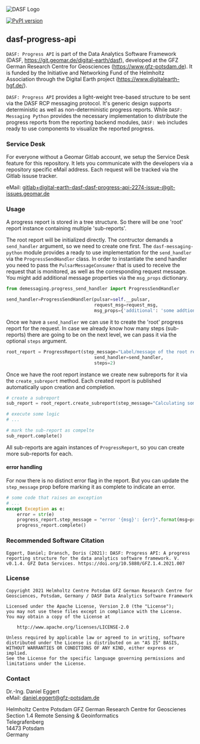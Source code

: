 ![DASF Logo](https://git.geomar.de/digital-earth/dasf/dasf-messaging-python/-/raw/master/docs/_static/dasf_logo.svg)

[![PyPI version](https://badge.fury.io/py/deprogressapi.svg)](https://badge.fury.io/py/deprogressapi)

## dasf-progress-api

`DASF: Progress API` is part of the Data Analytics Software Framework (DASF, https://git.geomar.de/digital-earth/dasf), 
developed at the GFZ German Research Centre for Geosciences (https://www.gfz-potsdam.de). 
It is funded by the Initiative and Networking Fund of the Helmholtz Association through the Digital Earth project 
(https://www.digitalearth-hgf.de/).

`DASF: Progress API` provides a light-weight tree-based structure to be sent via the DASF RCP messaging protocol. 
It's generic design supports deterministic as well as non-deterministic progress reports. 
While `DASF: Messaging Python` provides the necessary implementation to distribute 
the progress reports from the reporting backend modules, 
`DASF: Web` includes ready to use components to visualize the reported progress.

### Service Desk

For everyone without a Geomar Gitlab account, we setup the Service Desk feature for this repository.
It lets you communicate with the developers via a repository specific eMail address. Each request will be tracked via the Gitlab issuse tracker.

eMail: [gitlab+digital-earth-dasf-dasf-progress-api-2274-issue-@git-issues.geomar.de](mailto:gitlab+digital-earth-dasf-dasf-progress-api-2274-issue-@git-issues.geomar.de)


### Usage

A progress report is stored in a tree structure. So there will be one 'root' report instance containing multiple 'sub-reports'.

The root report will be initialized directly. The contructor demands a `send_handler` argument, so we need to create one first. 
The `dasf-messaging-python` module provides a ready to use implementation for the `send_handler` via the `ProgressSendHandler` class.
In order to instantiate the send handler you need to pass the `PulsarMessageConsumer` that is used to receive the request that is monitored,
as well as the corresponding request message. You might add additional message properties via the `msg_props` dictionary.

```python
from demessaging.progress_send_handler import ProgressSendHandler

send_handler=ProgressSendHandler(pulsar=self.__pulsar,
                                 request_msg=request_msg,
                                 msg_props={'additional': 'some addtional property'})
```

Once we have a `send_handler` we can use it to create the 'root' progress report for the request.
In case we already know how many steps (sub-reports) there are going to be on the next level, we can pass it via the optional `steps` argument.

```python
root_report = ProgressReport(step_message="Label/message of the root report",
                                 send_handler=send_handler,
                                 steps=2)
```

Once we have the root report instance we create new subreports for it via the `create_subreport` method. 
Each created report is published automatically upon creation and completion.

```python
# create a subreport
sub_report = root_report.create_subreport(step_message="Calculating something")

# execute some logic
# ...

# mark the sub-report as compelte
sub_report.complete()
```

All sub-reports are again instances of `ProgressReport`, so you can create more sub-reports for each.

#### error handling
For now there is no distinct error flag in the report. 
But you can update the `step_message` prop before marking it as complete to indicate an error.

```python
# some code that raises an exception
# ...
except Exception as e:
    error = str(e)
    progress_report.step_message = "error '{msg}': {err}".format(msg=progress_report.step_message, err=error)
    progress_report.complete()
```

### Recommended Software Citation

`Eggert, Daniel; Dransch, Doris (2021): DASF: Progress API: A progress reporting structure for the data analytics software framework. V. v0.1.4. GFZ Data Services. https://doi.org/10.5880/GFZ.1.4.2021.007`


### License
```
Copyright 2021 Helmholtz Centre Potsdam GFZ German Research Centre for Geosciences, Potsdam, Germany / DASF Data Analytics Software Framework

Licensed under the Apache License, Version 2.0 (the "License");
you may not use these files except in compliance with the License.
You may obtain a copy of the License at

    http://www.apache.org/licenses/LICENSE-2.0

Unless required by applicable law or agreed to in writing, software
distributed under the License is distributed on an "AS IS" BASIS,
WITHOUT WARRANTIES OR CONDITIONS OF ANY KIND, either express or implied.
See the License for the specific language governing permissions and
limitations under the License.
```

### Contact
Dr.-Ing. Daniel Eggert  
eMail: <daniel.eggert@gfz-potsdam.de>


Helmholtz Centre Potsdam GFZ German Research Centre for Geoscienes  
Section 1.4 Remote Sensing & Geoinformatics  
Telegrafenberg  
14473 Potsdam  
Germany
